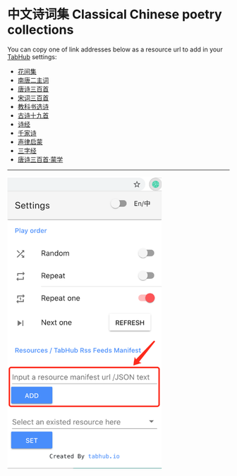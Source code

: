 中文诗词集 Classical Chinese poetry collections
=======

You can copy one of link addresses below as a resource url to add in your [TabHub](https://tabhub.io) settings:

* [花间集](https://raw.githubusercontent.com/tabhub/huajianji/master/tabhub/huajianji.json)
* [南唐二主词](https://raw.githubusercontent.com/tabhub/huajianji/master/tabhub/erzhuci.json)
* [唐诗三百首](https://raw.githubusercontent.com/tabhub/huajianji/master/tabhub/tangshi300.json)
* [宋词三百首](https://raw.githubusercontent.com/tabhub/huajianji/master/tabhub/songci300.json)
* [教科书选诗](https://raw.githubusercontent.com/tabhub/huajianji/master/tabhub/jks_shixuan.json)
* [古诗十九首](https://raw.githubusercontent.com/tabhub/huajianji/master/tabhub/gushi19.json)
* [诗经](https://raw.githubusercontent.com/tabhub/huajianji/master/tabhub/shijing.json)
* [千家诗](https://raw.githubusercontent.com/tabhub/huajianji/master/tabhub/qianjiashi.json)
* [声律启蒙](https://raw.githubusercontent.com/tabhub/huajianji/master/tabhub/shenglvqimeng.json)
* [三字经](https://raw.githubusercontent.com/tabhub/huajianji/master/tabhub/sanzijing.json)
* [唐诗三百首·蒙学](https://raw.githubusercontent.com/tabhub/huajianji/master/tabhub/tangshi300mengxue.json)


---

<img src=https://raw.githubusercontent.com/image-store/github/master/add-tabhub-resource-url.png width=350>

